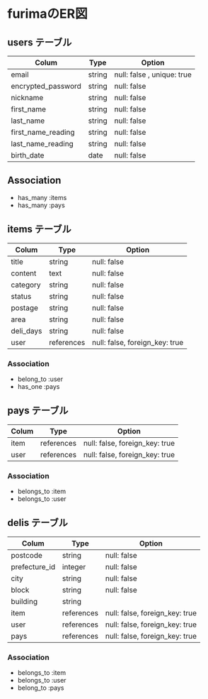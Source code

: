 # furimaのER図

## users テーブル

| Colum              | Type | Option                   |
|--------------------|------|--------------------------|
| email              |string|null: false , unique: true|
| encrypted_password |string|null: false               |
| nickname           |string|null: false               |
| first_name         |string|null: false               |
| last_name          |string|null: false               |
| first_name_reading |string|null: false               |
| last_name_reading  |string|null: false               |
| birth_date         |date  |null: false               |



## Association

- has_many :items
- has_many :pays

## items テーブル

| Colum              | Type      | Option                       |
|--------------------|-----------|------------------------------|
| title              |string     |null: false                   |
| content            |text       |null: false                   |
| category           |string     |null: false                   |
| status             |string     |null: false                   |
| postage            |string     |null: false                   |
| area               |string     |null: false                   |
| deli_days          |string     |null: false                   |
| user               |references |null: false, foreign_key: true|


### Association

- belong_to :user
- has_one :pays

## pays テーブル

| Colum              | Type      | Option                       |
|--------------------|-----------|------------------------------|
| item               |references |null: false, foreign_key: true|
| user               |references |null: false, foreign_key: true|

### Association

- belongs_to :item
- belongs_to :user

## delis テーブル

| Colum              | Type      | Option                       |
|--------------------|-----------|------------------------------|
| postcode           |string     |null: false                   |
| prefecture_id      |integer    |null: false                   |
| city               |string     |null: false                   |
| block              |string     |null: false                   |
| building           |string     |                              |
| item               |references |null: false, foreign_key: true|
| user               |references |null: false, foreign_key: true|
| pays               |references |null: false, foreign_key: true|

### Association

- belongs_to :item
- belongs_to :user
- belong_to :pays